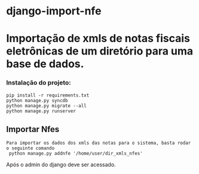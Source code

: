 # django-import-nfe
Importação de xmls de notas fiscais eletrônicas de um diretório para uma base de dados.
=============

### Instalação do projeto:
```
pip install -r requirements.txt
python manage.py syncdb
python manage.py migrate --all
python manage.py runserver
``` 

## Importar Nfes
```
Para importar os dados dos xmls das notas para o sistema, basta rodar o seguinte comando
 python manage.py addnfe '/home/user/dir_xmls_nfes'
``` 

Após o admin do django deve ser acessado.
